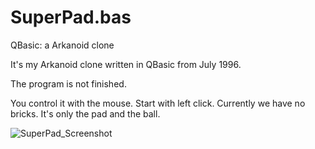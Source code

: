# SuperPad.bas
QBasic: a Arkanoid clone

It's my Arkanoid clone written in QBasic from July 1996.

The program is not finished.

You control it with the mouse. Start with left click. Currently we have no bricks. It's only the pad and the ball.

![SuperPad_Screenshot](https://github.com/user-attachments/assets/22132c92-647a-48e5-86d1-4c507fc3ed16)

